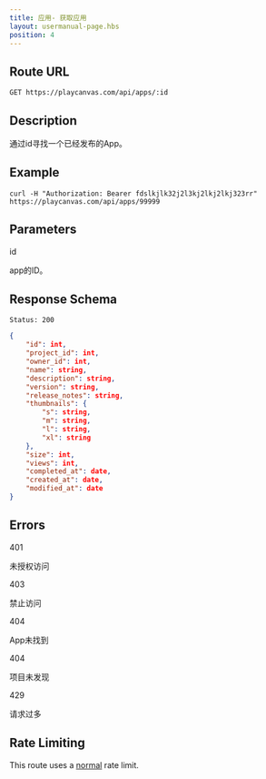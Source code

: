 ```yaml
---
title: 应用- 获取应用
layout: usermanual-page.hbs
position: 4
---
```


## Route URL

```none
GET https://playcanvas.com/api/apps/:id
```

## Description

通过id寻找一个已经发布的App。

## Example

```none
curl -H "Authorization: Bearer fdslkjlk32j2l3kj2lkj2lkj323rr" https://playcanvas.com/api/apps/99999
```

## Parameters

<div class="params">
<div class="parameter"><span class="param">id</span><p>app的ID。</p></div>
</div>

## Response Schema

```none
Status: 200
```

```json
{
    "id": int,
    "project_id": int,
    "owner_id": int,
    "name": string,
    "description": string,
    "version": string,
    "release_notes": string,
    "thumbnails": {
        "s": string,
        "m": string,
        "l": string,
        "xl": string
    },
    "size": int,
    "views": int,
    "completed_at": date,
    "created_at": date,
    "modified_at": date
}
```

## Errors

<div class="params">
<div class="parameter"><span class="param">401</span><p>未授权访问</p></div>
<div class="parameter"><span class="param">403</span><p>禁止访问</p></div>
<div class="parameter"><span class="param">404</span><p>App未找到</p></div>
<div class="parameter"><span class="param">404</span><p>项目未发现</p></div>
<div class="parameter"><span class="param">429</span><p>请求过多</p></div>
</div>

## Rate Limiting

This route uses a [normal][1] rate limit.


[1]: /user-manual/api#rate-limiting
